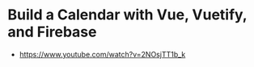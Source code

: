 # Build a Calendar with Vue, Vuetify, and Firebase

* <https://www.youtube.com/watch?v=2NOsjTT1b_k>
